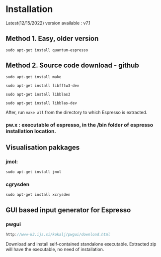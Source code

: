 # Installation

Latest(12/15/2022) version available : v7.1
## Method 1. Easy, older version
```
sudo apt-get install quantum-espresso
```
## Method 2. Source code download - github
```
sudo apt-get install make

sudo apt-get install libfftw3-dev

sudo apt-get install libblas3

sudo apt-get install libblas-dev
```
After, run ```make all``` from the directory to which Espresso is extracted.
### pw.x  : executable of espresso, in the /bin folder of espresso installation location.

## Visualisation pakkages
### jmol:
```
sudo apt-get install jmol
```
### cgrysden
```
sudo apt-get install xcrysden
```
## GUI based input generator for Espresso
### pwgui
```h
http://www-k3.ijs.si/kokalj/pwgui/download.html
```
Download and install self-contained standalone executable.
Extracted zip will have the executable, no need of installation.

